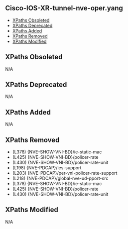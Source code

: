 ## Cisco-IOS-XR-tunnel-nve-oper.yang

- [XPaths Obsoleted](#xpaths-obsoleted)
- [XPaths Deprecated](#xpaths-deprecated)
- [XPaths Added](#xpaths-added)
- [XPaths Removed](#xpaths-removed)
- [XPaths Modified](#xpaths-modified)

## XPaths Obsoleted

N/A

## XPaths Deprecated

N/A

## XPaths Added

N/A

## XPaths Removed

- (L378)	{NVE-SHOW-VNI-BD}/ie-static-mac
- (L425)	{NVE-SHOW-VNI-BD}/policer-rate
- (L430)	{NVE-SHOW-VNI-BD}/policer-rate-unit
- (L198)	{NVE-PDCAP}/ies-support
- (L203)	{NVE-PDCAP}/per-vni-policer-rate-support
- (L218)	{NVE-PDCAP}/global-nve-ud-pport-src
- (L378)	{NVE-SHOW-VNI-BD}/ie-static-mac
- (L425)	{NVE-SHOW-VNI-BD}/policer-rate
- (L430)	{NVE-SHOW-VNI-BD}/policer-rate-unit

## XPaths Modified

N/A

